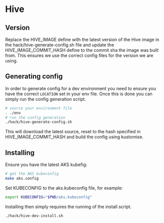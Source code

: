 # Hive

## Version

Replace the HIVE_IMAGE define with the latest version of the Hive image in the hack/hive-generate-config.sh file and update the HIVE_IMAGE_COMMIT_HASH define to the commit sha the image was built from. This ensures we use the correct config files for the version we are using.

## Generating config

In order to generate config for a dev environment you need to ensure you have the correct `LOCATION` set in your env file. Once this is done you can simply run the config generation script.

```bash
# source your environment file
. ./env
# run the config generation
./hack/hive-generate-config.sh
```

This will download the latest source, reset to the hash specified in HIVE_IMAGE_COMMIT_HASH and build the config using kustomise.

## Installing

Ensure you have the latest AKS kubefig:
```bash
# get the AKS kubeconfig
make aks.config
```

Set KUBECONFIG to the aks.kubeconfig file, for example:
```bash
export KUBECONFIG="$PWD/aks.kubeconfig"
```

Installing then simply requires the running of the install script.

```bash
./hack/hive-dev-install.sh
```
